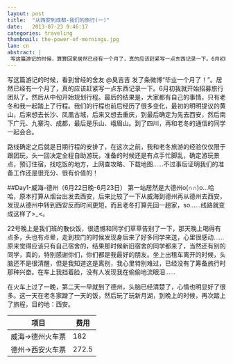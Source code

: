 ```yaml
---
layout: post
title:  "从西安到成都-我们的旅行(一)"
date:   2013-07-23 9:46:17
categories: traveling
thumbnail: the-power-of-mornings.jpg
lan: cn
abstract: |
 写这篇游记的时候，算算回家居然已经有一个月了，真的应该赶紧写一点东西记录一下。6月初我就开始招募旅行团队了，然后从中旬开始规划行程。最后的结果是，大家都有自己的事情，只有老冬和我一起踏上了行程。我们的行程也前后经历了很多变化，最初的明明提议的黄山，后来想去长沙、凤凰古城，后来又想去重庆，到最后确定为先去西安，然后南下广元、九寨沟、成都，最后是乐山、峨眉山。
---
```


写这篇游记的时候，看到曾经的舍友 @臭吉吉 发了条微博“毕业一个月了！”。居然已经有一个月了，真的应该赶紧写一点东西记录一下。6月初我就开始招募旅行团队了，然后从中旬开始规划行程。最后的结果是，大家都有自己的事情，只有老冬和我一起踏上了行程。我们的行程也前后经历了很多变化，最初的明明提议的黄山，后来想去长沙、凤凰古城，后来又想去重庆，到最后确定为先去西安，然后南下广元、九寨沟、成都，最后是乐山、峨眉山。到了四川，再和老冬的通信的同学一起会合。

路线确定之后就是日期行程的安排了，在这次之前，我和老冬旅游的经验仅仅限于跟团玩，头一回决定全程自助游玩，准备的时候还是有点手忙脚乱，确定游玩景点，预订住宿，找吃饭的地方，上网查攻略、下载地图……不过事后证明我们的准备工作还是很充分、很有价值的！

##Day1-威海-德州（6月22日晚-6月23日）
第一站居然是大德州o(∩∩)o...哈哈，原本打算从烟台出发去西安，后来比较了一下从威海到德州再从德州去西安，发现从德州中转到西安反而时间更短，而且老冬打算先回一趟家，so……线路就变成这样了>_<。

22号晚上是我们班的散伙饭，很遗憾和同学们草草告别了一下，那天晚上喝得有点多，头也有点晕，走到校门的时候发现身后来了好多同学来送，心里很感动……原来觉得应该只有自己宿舍的，结果那时候新旧宿舍的同学都来了，当然还有别的同学，真的，特别感谢你们，你们都是我最好的朋友。坐上出租车离开的时候，头脑还不是很清醒，但是我知道这是离别，我心里特别难过，已经没有了筹备旅行时那种兴奋。在车上我挡着脸，没有人发现我在偷偷地流眼泪……

在火车上过了一晚，第二天一早就到了德州，头脑已经清楚了，心情也明显好了很多。这一天在老冬家蹭了一天的饭，然后玩了玩新月湖，到晚上的时候，再次踏上了旅程，目的地：西安。

项目|费用
---|---
威海->德州火车票|182
德州->西安火车票|272.5